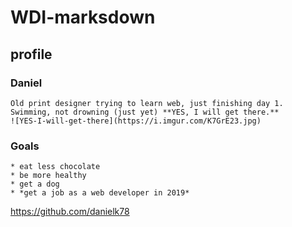 # WDI-marksdown

## profile

  ### Daniel
    
    Old print designer trying to learn web, just finishing day 1. Swimming, not drowning (just yet) **YES, I will get there.**
    ![YES-I-will-get-there](https://i.imgur.com/K7GrE23.jpg)
  
  ### Goals
    
    * eat less chocolate
    * be more healthy
    * get a dog
    * *get a job as a web developer in 2019*
    
   https://github.com/danielk78
  
